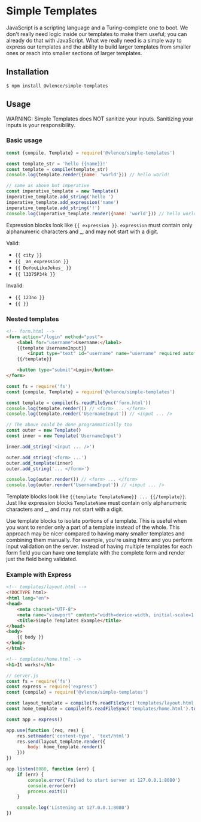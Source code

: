# Simple Templates

JavaScript is a scripting language and a Turing-complete one to boot. We don't really need logic inside our templates to make them useful; you can already do that with JavaScript. What we really need is a simple way to express our templates and the ability to build larger templates from smaller ones or reach into smaller sections of larger templates.

## Installation

```console
$ npm install @vlence/simple-templates
```

## Usage

WARNING: Simple Templates does NOT sanitize your inputs. Sanitizing your inputs is your responsibility.

### Basic usage

```javascript
const {compile, Template} = require('@vlence/simple-templates')

const template_str = 'hello {{name}}!'
const template = compile(template_str)
console.log(template.render({name: 'world'})) // hello world!

// same as above but imperative
const imperative_template = new Template()
imperative_template.add_string('hello ')
imperative_template.add_expression('name')
imperative_template.add_string('!')
console.log(imperative_template.render({name: 'world'})) // hello world!
```

Expression blocks look like `{{ expression }}`. `expression` must contain only alphanumeric characters and _, and may not start with a digit.

Valid:
- `{{ city }}`
- `{{ _an_expression }}`
- `{{ DoYouLikeJokes_ }}`
- `{{ l3375P34k }}`

Invalid:
- `{{ 123no }}`
- `{{ }}`

### Nested templates

```html
<!-- form.html -->
<form action="/login" method="post">
    <label for="username">Username:</label>
    {{template UsernameInput}}
        <input type="text" id="username" name="username" required autofocus />
    {{/template}}

    <button type="submit">Login</button>
</form>
```

```javascript
const fs = require('fs')
const {compile, Template} = require('@vlence/simple-templates')

const template = compile(fs.readFileSync('form.html'))
console.log(template.render()) // <form> ... </form>
console.log(template.render('UsernameInput')) // <input ... />

// The above could be done programmatically too
const outer = new Template()
const inner = new Template('UsernameInput')

inner.add_string('<input ... />')

outer.add_string('<form> ...')
outer.add_template(inner)
outer.add_string('... </form>')

console.log(outer.render()) // <form> ... </form>
console.log(outer.render('UsernameInput')) // <input ... />
```

Template blocks look like `{{template TemplateName}} ... {{/template}}`. Just like expression blocks `TemplateName` must contain only alphanumeric characters and _, and may not start with a digit.

Use template blocks to isolate portions of a template. This is useful when you want to render only a part of a template instead of the whole. This approach may be nicer compared to having many smaller templates and combining them manually. For example, you're using htmx and you perform input validation on the server. Instead of having multiple templates for each form field you can have one template with the complete form and render just the field being validated.

### Example with Express

```html
<!-- templates/layout.html -->
<!DOCTYPE html>
<html lang="en">
<head>
    <meta charset="UTF-8">
    <meta name="viewport" content="width=device-width, initial-scale=1.0">
    <title>Simple Templates Example</title>
</head>
<body>
    {{ body }}
</body>
</html>
```

```html
<!-- templates/home.html -->
<h1>It works!</h1>
```

```javascript
// server.js
const fs = require('fs')
const express = require('express')
const {compile} = require('@vlence/simple-templates')

const layout_template = compile(fs.readFileSync('templates/layout.html').toString())
const home_template = compile(fs.readFileSync('templates/home.html').toString())

const app = express()

app.use(function (req, res) {
    res.setHeader('content-type', 'text/html')
    res.send(layout_template.render({
        body: home_template.render()
    }))
})

app.listen(8080, function (err) {
    if (err) {
        console.error('Failed to start server at 127.0.0.1:8080')
        console.error(err)
        process.exit(1)
    }

    console.log('Listening at 127.0.0.1:8080')
})
```